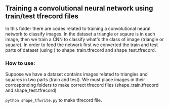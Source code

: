 
## Training a convolutional neural network using train/test tfrecord files

In this folder there are codes related to training a convolutional neural network to classify images. In the dataset a triangle or sqaure is in each image, then we train a CNN to classify what's the class of image (triangle or square). In order to feed the network first we converted the train and test parts of dataset (using ) to shape_train.tfrecord and shape_test.tfrecord.


### How to use:

Suppose we have a dataset contains images related to triangles and squares in two parts (train and test). We must place images in their corrosponding folders to make correct tfrecord files (shape_train.tfrecord and shape_test.tfrecord)

`python shape_tfwrite.py` to make tfrecord file.
